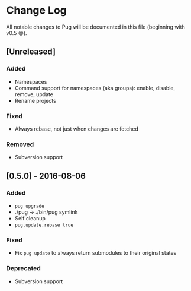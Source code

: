 # Change Log

All notable changes to Pug will be documented in this file (beginning with v0.5 😅).

## [Unreleased]
### Added
- Namespaces
- Command support for namespaces (aka groups): enable, disable, remove, update
- Rename projects

### Fixed
- Always rebase, not just when changes are fetched

### Removed
- Subversion support

## [0.5.0] - 2016-08-06
### Added
- `pug upgrade`
- ./pug -> ./bin/pug symlink
- Self cleanup
- `pug.update.rebase true`

### Fixed
- Fix `pug update` to always return submodules to their original states

### Deprecated
- Subversion support
